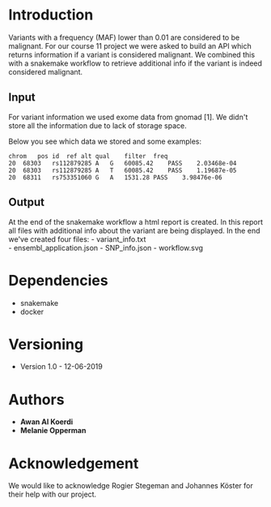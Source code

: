 # Introduction

Variants with a frequency (MAF) lower than 0.01 are considered to be malignant. For our course 11 project we were asked to build an API which returns information if a variant is considered malignant. We combined this with a snakemake workflow to retrieve additional info if the variant is indeed considered malignant. 

## Input 

For variant information we used exome data from gnomad [1]. We didn't store all the information due to lack of storage space.

Below you see which data we stored and some examples:


```
chrom	pos	id	ref	alt	qual	filter	freq
20	68303	rs112879285	A	G	60085.42	PASS	2.03468e-04
20	68303	rs112879285	A	T	60085.42	PASS	1.19687e-05
20	68311	rs753351060	G	A	1531.28	PASS	3.98476e-06

```

## Output

At the end of the snakemake workflow a html report is created. In this report all files with additional info about the variant are being displayed. 
In the end we've created four files:
	- variant_info.txt	
	- ensembl_application.json
	- SNP_info.json
	- workflow.svg
	

# Dependencies

* snakemake
* docker


# Versioning

* Version 1.0 - 12-06-2019

  
# Authors

* **Awan Al Koerdi** 
* **Melanie Opperman** 


# Acknowledgement

We would like to acknowledge Rogier Stegeman and Johannes Köster for their help with our project. 


